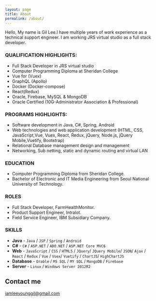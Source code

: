 ```yaml
---
layout: page
title: About
permalink: /about/
---
```


Hello, My name is Gil Lee.I have multiple years of work experience as a technical support engineer. I am working JRS virtual studio as a full stack developer. 

### QUALIFICATION HIGHLIGHTS:

- Full Stack Developer in JRS virtual studio
- Computer Programming Diploma at Sheridan College
-	Vue for (Vuex)
-	GraphQL (Apollo)
-	Docker (Docker-compose)
-	React(Redux)
-	Oracle, Firebase, MySQL & MongoDB
-	Oracle Certified (10G-Administrator Association & Professional)

### PROGRAMS HIGHLIGHTS:
- Software development in Java, C#, Spring, Android
- Web technologies and web application development (HTML, CSS, JavaScript,Vue, Vuex, React, Redux, jQuery, Node.js, jQuery Mobile,Vuetify, Bootstrap)
- Relational Database management design and management
- Networking, Sub netting, static and dynamic routing and virtual LAN

### EDUCATION

* Computer Programming Diploma from Sheridan College.
* Bachelor of Electronic and IT Media Engineering from Seoul National University of Technology.


### ROLES

* Full Stack Developer, FarmHealthMonitor.
* Product Support Engineer, Intralot.
* Field Service Engineer, IBM Subsidiary Company.

### SKILLS

* **Java** - `Java` / `JSP` / `Spring` / `Android`
* **C#** - `C#` / `ASP.NET` / `ADO.NET` / `ASP.NET Core MVC6`
* **Web** - `JavaScript` / `CSS` / `HTML5` / `JQuery`/ `JQuery Mobile`/ `JSON`/ `Ajax` / `React` / `Redux` / `Vue` / `Vuex`/ `Vuetify` / `ChartJS`/ `HighChartJS`
* **Database** - `Orable` / `MS SQL` / `MY SQL` / `MongoDB` / `Firebase`
* **Server** - `Linux` / `Windows Server 2012R2`
   


## Contact me

[iamleeyounggil@gmail.com](mailto:iamleeyounggil@gmail.com)
